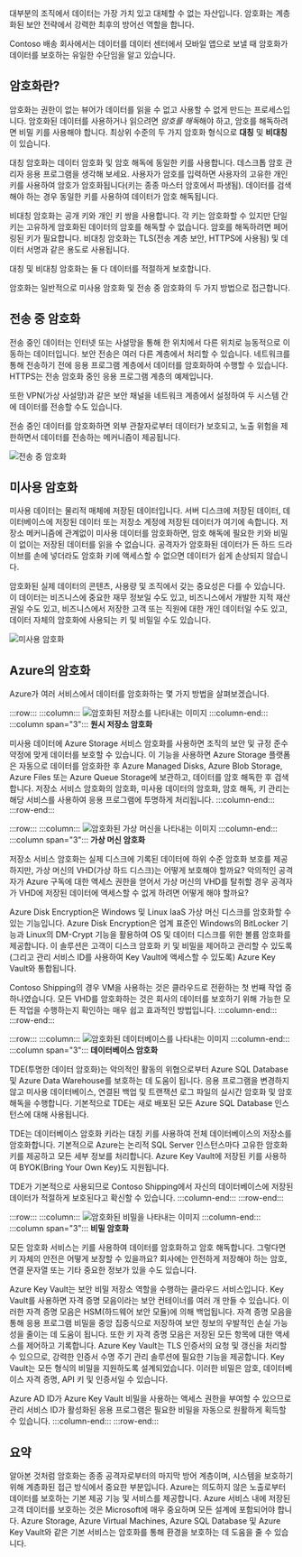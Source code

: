 대부분의 조직에서 데이터는 가장 가치 있고 대체할 수 없는 자산입니다. 암호화는 계층화된 보안 전략에서 강력한 최후의 방어선 역할을 합니다. 

Contoso 배송 회사에서는 데이터를 데이터 센터에서 모바일 앱으로 보낼 때 암호화가 데이터를 보호하는 유일한 수단임을 알고 있습니다.

## <a name="what-is-encryption"></a>암호화란?

암호화는 권한이 없는 뷰어가 데이터를 읽을 수 없고 사용할 수 없게 만드는 프로세스입니다. 암호화된 데이터를 사용하거나 읽으려면 *암호를 해독*해야 하고, 암호를 해독하려면 비밀 키를 사용해야 합니다. 최상위 수준의 두 가지 암호화 형식으로 **대칭** 및 **비대칭**이 있습니다.

대칭 암호화는 데이터 암호화 및 암호 해독에 동일한 키를 사용합니다. 데스크톱 암호 관리자 응용 프로그램을 생각해 보세요. 사용자가 암호를 입력하면 사용자의 고유한 개인 키를 사용하여 암호가 암호화됩니다(키는 종종 마스터 암호에서 파생됨). 데이터를 검색해야 하는 경우 동일한 키를 사용하여 데이터가 암호 해독됩니다.

비대칭 암호화는 공개 키와 개인 키 쌍을 사용합니다. 각 키는 암호화할 수 있지만 단일 키는 고유하게 암호화된 데이터의 암호를 해독할 수 없습니다. 암호를 해독하려면 페어링된 키가 필요합니다. 비대칭 암호화는 TLS(전송 계층 보안, HTTPS에 사용됨) 및 데이터 서명과 같은 용도로 사용됩니다.

대칭 및 비대칭 암호화는 둘 다 데이터를 적절하게 보호합니다. 

암호화는 일반적으로 미사용 암호화 및 전송 중 암호화의 두 가지 방법으로 접근합니다.

## <a name="encryption-in-transit"></a>전송 중 암호화

전송 중인 데이터는 인터넷 또는 사설망을 통해 한 위치에서 다른 위치로 능동적으로 이동하는 데이터입니다. 보안 전송은 여러 다른 계층에서 처리할 수 있습니다. 네트워크를 통해 전송하기 전에 응용 프로그램 계층에서 데이터를 암호화하여 수행할 수 있습니다. HTTPS는 전송 암호화 중인 응용 프로그램 계층의 예제입니다. 

또한 VPN(가상 사설망)과 같은 보안 채널을 네트워크 계층에서 설정하여 두 시스템 간에 데이터를 전송할 수도 있습니다. 

전송 중인 데이터를 암호화하면 외부 관찰자로부터 데이터가 보호되고, 노출 위험을 제한하면서 데이터를 전송하는 메커니즘이 제공됩니다. 

![전송 중 암호화](../media/encryption-in-transit.png)


## <a name="encryption-at-rest"></a>미사용 암호화

미사용 데이터는 물리적 매체에 저장된 데이터입니다. 서버 디스크에 저장된 데이터, 데이터베이스에 저장된 데이터 또는 저장소 계정에 저장된 데이터가 여기에 속합니다. 저장소 메커니즘에 관계없이 미사용 데이터를 암호화하면, 암호 해독에 필요한 키와 비밀이 없이는 저장된 데이터를 읽을 수 없습니다. 공격자가 암호화된 데이터가 든 하드 드라이브를 손에 넣더라도 암호화 키에 액세스할 수 없으면 데이터가 쉽게 손상되지 않습니다.

암호화된 실제 데이터의 콘텐츠, 사용량 및 조직에서 갖는 중요성은 다를 수 있습니다. 이 데이터는 비즈니스에 중요한 재무 정보일 수도 있고, 비즈니스에서 개발한 지적 재산권일 수도 있고, 비즈니스에서 저장한 고객 또는 직원에 대한 개인 데이터일 수도 있고, 데이터 자체의 암호화에 사용되는 키 및 비밀일 수도 있습니다.

![미사용 암호화](../media/encryption-at-rest.png)

## <a name="encryption-on-azure"></a>Azure의 암호화

Azure가 여러 서비스에서 데이터를 암호화하는 몇 가지 방법을 살펴보겠습니다.

:::row:::
  :::column:::
    ![암호화된 저장소를 나타내는 이미지](../media/4-encrypt-raw-storage.png)
  :::column-end:::
    :::column span="3"::: **원시 저장소 암호화**

미사용 데이터에 Azure Storage 서비스 암호화를 사용하면 조직의 보안 및 규정 준수 약정에 맞게 데이터를 보호할 수 있습니다. 이 기능을 사용하면 Azure Storage 플랫폼은 자동으로 데이터를 암호화한 후 Azure Managed Disks, Azure Blob Storage, Azure Files 또는 Azure Queue Storage에 보관하고, 데이터를 암호 해독한 후 검색합니다. 저장소 서비스 암호화의 암호화, 미사용 데이터의 암호화, 암호 해독, 키 관리는 해당 서비스를 사용하여 응용 프로그램에 투명하게 처리됩니다.
  :::column-end:::
:::row-end:::

:::row:::
  :::column:::
    ![암호화된 가상 머신을 나타내는 이미지](../media/4-encrypt-virtual-machines.png)
  :::column-end:::
    :::column span="3"::: **가상 머신 암호화**

저장소 서비스 암호화는 실제 디스크에 기록된 데이터에 하위 수준 암호화 보호를 제공하지만, 가상 머신의 VHD(가상 하드 디스크)는 어떻게 보호해야 할까요? 악의적인 공격자가 Azure 구독에 대한 액세스 권한을 얻어서 가상 머신의 VHD를 탈취할 경우 공격자가 VHD에 저장된 데이터에 액세스할 수 없게 하려면 어떻게 해야 할까요?

Azure Disk Encryption은 Windows 및 Linux IaaS 가상 머신 디스크를 암호화할 수 있는 기능입니다. Azure Disk Encryption은 업계 표준인 Windows의 BitLocker 기능과 Linux의 DM-Crypt 기능을 활용하여 OS 및 데이터 디스크를 위한 볼륨 암호화를 제공합니다. 이 솔루션은 고객이 디스크 암호화 키 및 비밀을 제어하고 관리할 수 있도록(그리고 관리 서비스 ID를 사용하여 Key Vault에 액세스할 수 있도록) Azure Key Vault와 통합됩니다.

Contoso Shipping의 경우 VM을 사용하는 것은 클라우드로 전환하는 첫 번째 작업 중 하나였습니다. 모든 VHD를 암호화하는 것은 회사의 데이터를 보호하기 위해 가능한 모든 작업을 수행하는지 확인하는 매우 쉽고 효과적인 방법입니다.
  :::column-end:::
:::row-end:::

:::row:::
  :::column:::
    ![암호화된 데이터베이스를 나타내는 이미지](../media/4-encrypt-databases.png)
  :::column-end:::
    :::column span="3"::: **데이터베이스 암호화**

TDE(투명한 데이터 암호화)는 악의적인 활동의 위협으로부터 Azure SQL Database 및 Azure Data Warehouse를 보호하는 데 도움이 됩니다. 응용 프로그램을 변경하지 않고 미사용 데이터베이스, 연결된 백업 및 트랜잭션 로그 파일의 실시간 암호화 및 암호 해독을 수행합니다. 기본적으로 TDE는 새로 배포된 모든 Azure SQL Database 인스턴스에 대해 사용됩니다.

TDE는 데이터베이스 암호화 키라는 대칭 키를 사용하여 전체 데이터베이스의 저장소를 암호화합니다. 기본적으로 Azure는 논리적 SQL Server 인스턴스마다 고유한 암호화 키를 제공하고 모든 세부 정보를 처리합니다. Azure Key Vault에 저장된 키를 사용하여 BYOK(Bring Your Own Key)도 지원됩니다.

TDE가 기본적으로 사용되므로 Contoso Shipping에서 자신의 데이터베이스에 저장된 데이터가 적절하게 보호된다고 확신할 수 있습니다.
  :::column-end:::
:::row-end:::

:::row:::
  :::column:::
    ![암호화된 비밀을 나타내는 이미지](../media/4-encrypt-secrets.png)
  :::column-end:::
    :::column span="3"::: **비밀 암호화**

모든 암호화 서비스는 키를 사용하여 데이터를 암호화하고 암호 해독합니다. 그렇다면 키 자체의 안전은 어떻게 보장할 수 있을까요? 회사에는 안전하게 저장해야 하는 암호, 연결 문자열 또는 기타 중요한 정보가 있을 수도 있습니다.

Azure Key Vault는 보안 비밀 저장소 역할을 수행하는 클라우드 서비스입니다. Key Vault를 사용하면 자격 증명 모음이라는 보안 컨테이너를 여러 개 만들 수 있습니다. 이러한 자격 증명 모음은 HSM(하드웨어 보안 모듈)에 의해 백업됩니다. 자격 증명 모음을 통해 응용 프로그램 비밀을 중앙 집중식으로 저장하여 보안 정보의 우발적인 손실 가능성을 줄이는 데 도움이 됩니다. 또한 키 자격 증명 모음은 저장된 모든 항목에 대한 액세스를 제어하고 기록합니다. Azure Key Vault는 TLS 인증서의 요청 및 갱신을 처리할 수 있으므로, 강력한 인증서 수명 주기 관리 솔루션에 필요한 기능을 제공합니다. Key Vault는 모든 형식의 비밀을 지원하도록 설계되었습니다. 이러한 비밀은 암호, 데이터베이스 자격 증명, API 키 및 인증서일 수 있습니다.

Azure AD ID가 Azure Key Vault 비밀을 사용하는 액세스 권한을 부여할 수 있으므로 관리 서비스 ID가 활성화된 응용 프로그램은 필요한 비밀을 자동으로 원활하게 획득할 수 있습니다.
  :::column-end:::
:::row-end:::

## <a name="summary"></a>요약

알아본 것처럼 암호화는 종종 공격자로부터의 마지막 방어 계층이며, 시스템을 보호하기 위해 계층화된 접근 방식에서 중요한 부분입니다. Azure는 의도하지 않은 노출로부터 데이터를 보호하는 기본 제공 기능 및 서비스를 제공합니다. Azure 서비스 내에 저장된 고객 데이터를 보호하는 것은 Microsoft에 매우 중요하며 모든 설계에 포함되어야 합니다. Azure Storage, Azure Virtual Machines, Azure SQL Database 및 Azure Key Vault와 같은 기본 서비스는 암호화를 통해 환경을 보호하는 데 도움을 줄 수 있습니다.